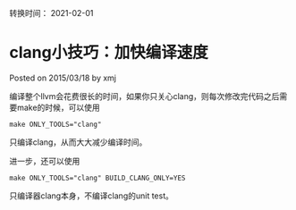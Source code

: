 转换时间： 2021-02-01

# clang小技巧：加快编译速度
Posted on 2015/03/18 by xmj	

编译整个llvm会花费很长的时间，如果你只关心clang，则每次修改完代码之后需要make的时候，可以使用
```
make ONLY_TOOLS="clang"
```
只编译clang，从而大大减少编译时间。

进一步，还可以使用
```
make ONLY_TOOLS="clang" BUILD_CLANG_ONLY=YES
```
只编译器clang本身，不编译clang的unit test。
